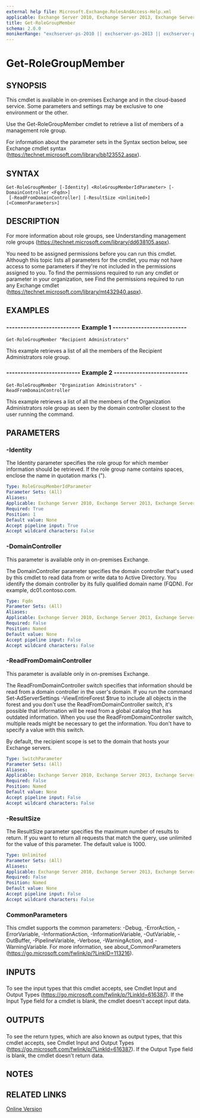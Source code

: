 ```yaml
---
external help file: Microsoft.Exchange.RolesAndAccess-Help.xml
applicable: Exchange Server 2010, Exchange Server 2013, Exchange Server 2016, Exchange Online, Office 365 Security & Compliance Center, Exchange Online Protection
title: Get-RoleGroupMember
schema: 2.0.0
monikerRange: "exchserver-ps-2010 || exchserver-ps-2013 || exchserver-ps-2016 || exchonline-ps || o365scc-ps || eop-ps"
---
```


# Get-RoleGroupMember

## SYNOPSIS
This cmdlet is available in on-premises Exchange and in the cloud-based service. Some parameters and settings may be exclusive to one environment or the other.

Use the Get-RoleGroupMember cmdlet to retrieve a list of members of a management role group.

For information about the parameter sets in the Syntax section below, see Exchange cmdlet syntax (https://technet.microsoft.com/library/bb123552.aspx).

## SYNTAX

```
Get-RoleGroupMember [-Identity] <RoleGroupMemberIdParameter> [-DomainController <Fqdn>]
 [-ReadFromDomainController] [-ResultSize <Unlimited>] [<CommonParameters>]
```

## DESCRIPTION
For more information about role groups, see Understanding management role groups (https://technet.microsoft.com/library/dd638105.aspx).

You need to be assigned permissions before you can run this cmdlet. Although this topic lists all parameters for the cmdlet, you may not have access to some parameters if they're not included in the permissions assigned to you. To find the permissions required to run any cmdlet or parameter in your organization, see Find the permissions required to run any Exchange cmdlet (https://technet.microsoft.com/library/mt432940.aspx).

## EXAMPLES

### -------------------------- Example 1 --------------------------
```
Get-RoleGroupMember "Recipient Administrators"
```

This example retrieves a list of all the members of the Recipient Administrators role group.

### -------------------------- Example 2 --------------------------
```
Get-RoleGroupMember "Organization Administrators" -ReadFromDomainController
```

This example retrieves a list of all the members of the Organization Administrators role group as seen by the domain controller closest to the user running the command.

## PARAMETERS

### -Identity
The Identity parameter specifies the role group for which member information should be retrieved. If the role group name contains spaces, enclose the name in quotation marks (").

```yaml
Type: RoleGroupMemberIdParameter
Parameter Sets: (All)
Aliases:
Applicable: Exchange Server 2010, Exchange Server 2013, Exchange Server 2016, Exchange Online, Office 365 Security & Compliance Center, Exchange Online Protection
Required: True
Position: 1
Default value: None
Accept pipeline input: True
Accept wildcard characters: False
```

### -DomainController
This parameter is available only in on-premises Exchange.

The DomainController parameter specifies the domain controller that's used by this cmdlet to read data from or write data to Active Directory. You identify the domain controller by its fully qualified domain name (FQDN). For example, dc01.contoso.com.

```yaml
Type: Fqdn
Parameter Sets: (All)
Aliases:
Applicable: Exchange Server 2010, Exchange Server 2013, Exchange Server 2016
Required: False
Position: Named
Default value: None
Accept pipeline input: False
Accept wildcard characters: False
```

### -ReadFromDomainController
This parameter is available only in on-premises Exchange.

The ReadFromDomainController switch specifies that information should be read from a domain controller in the user's domain. If you run the command Set-AdServerSettings -ViewEntireForest $true to include all objects in the forest and you don't use the ReadFromDomainController switch, it's possible that information will be read from a global catalog that has outdated information. When you use the ReadFromDomainController switch, multiple reads might be necessary to get the information. You don't have to specify a value with this switch.

By default, the recipient scope is set to the domain that hosts your Exchange servers.

```yaml
Type: SwitchParameter
Parameter Sets: (All)
Aliases:
Applicable: Exchange Server 2010, Exchange Server 2013, Exchange Server 2016
Required: False
Position: Named
Default value: None
Accept pipeline input: False
Accept wildcard characters: False
```

### -ResultSize
The ResultSize parameter specifies the maximum number of results to return. If you want to return all requests that match the query, use unlimited for the value of this parameter. The default value is 1000.

```yaml
Type: Unlimited
Parameter Sets: (All)
Aliases:
Applicable: Exchange Server 2010, Exchange Server 2013, Exchange Server 2016, Exchange Online, Office 365 Security & Compliance Center, Exchange Online Protection
Required: False
Position: Named
Default value: None
Accept pipeline input: False
Accept wildcard characters: False
```

### CommonParameters
This cmdlet supports the common parameters: -Debug, -ErrorAction, -ErrorVariable, -InformationAction, -InformationVariable, -OutVariable, -OutBuffer, -PipelineVariable, -Verbose, -WarningAction, and -WarningVariable. For more information, see about_CommonParameters (https://go.microsoft.com/fwlink/p/?LinkID=113216).

## INPUTS

###  
To see the input types that this cmdlet accepts, see Cmdlet Input and Output Types (https://go.microsoft.com/fwlink/p/?LinkId=616387). If the Input Type field for a cmdlet is blank, the cmdlet doesn't accept input data.

## OUTPUTS

###  
To see the return types, which are also known as output types, that this cmdlet accepts, see Cmdlet Input and Output Types (https://go.microsoft.com/fwlink/p/?LinkId=616387). If the Output Type field is blank, the cmdlet doesn't return data.

## NOTES

## RELATED LINKS

[Online Version](https://technet.microsoft.com/library/1ff116aa-1a62-4283-bc8e-5963d12958e1.aspx)
